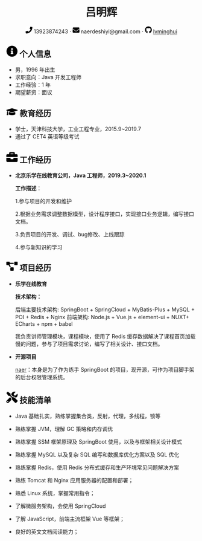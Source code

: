  <center>
     <h1>吕明辉</h1>
     <div>
         <span>
             <img src="assets/phone-solid.svg" width="18px">
             13923874243
         </span>
         ·
         <span>
             <img src="assets/envelope-solid.svg" width="18px">
             naerdeshiyi@gmail.com
         </span>
         ·
         <span>
             <img src="assets/github-brands.svg" width="18px">
             <a href="https://github.com/lvminghui">lvminghui</a>
         </span>
     </div>
 </center>

 ## <img src="assets/info-circle-solid.svg" width="30px"> 个人信息 

 - 男，1996 年出生
 - 求职意向：Java 开发工程师
 - 工作经验：1 年
 - 期望薪资：面议

## <img src="assets/graduation-cap-solid.svg" width="30px"> 教育经历

- 学士，天津科技大学，工业工程专业，2015.9~2019.7
- 通过了 CET4 英语等级考试

## <img src="assets/briefcase-solid.svg" width="30px"> 工作经历

- **北京乐学在线教育公司，Java 工程师，2019.3~2020.1**

  **工作描述**：

  1.参与项目的开发和维护 

  2.根据业务需求调整数据模型，设计程序接口，实现接口业务逻辑，编写接口文档。 

  3.负责项目的开发、调试、bug修改、上线跟踪

  4.参与新知识的学习

## <img src="assets/project-diagram-solid.svg" width="30px"> 项目经历

- **乐学在线教育**

  **技术架构：**

  后端主要技术架构: SpringBoot + SpringCloud + MyBatis-Plus + MySQL + POI + Redis + Nginx
  前端架构: Node.js + Vue.js + element-ui + NUXT+ ECharts + npm + babel 

  我负责讲师管理模块，课程模块，使用了 Redis 缓存数据解决了课程首页加载慢的问题，参与了项目需求讨论，编写了相关设计、接口文档。

- **开源项目**

  [naer](https://github.com/lvminghui/naer--SpringBoot-learning)：本身是为了作为练手 SpringBoot 的项目，现开源，可作为项目脚手架的后台权限管理系统。

## <img src="assets/tools-solid.svg" width="30px"> 技能清单

- Java 基础扎实，熟练掌握集合类，反射，代理，多线程，锁等

* 熟练掌握 JVM，理解 GC 策略和内存调优

* 熟练掌握  SSM 框架原理及 SpringBoot 使用，以及与框架相关设计模式
* 熟练掌握 MySQL 以及复杂 SQL 编写和数据库优化方案以及 SQL 优化
* 熟练掌握 Redis，使用 Redis 分布式缓存和生产环境常见问题解决方案
* 熟练 Tomcat 和 Nginx 应用服务器的配置和部署；
* 熟悉 Linux 系统，掌握常用指令；
* 了解微服务架构，会使用 SpringCloud 
* 了解 JavaScript，前端主流框架 Vue 等框架；
* 良好的英文文档阅读能力；
